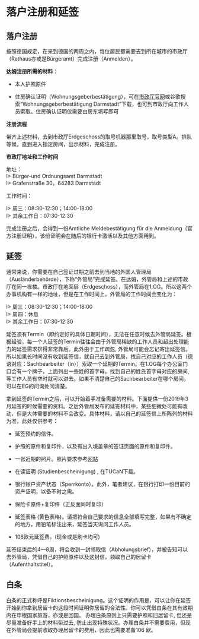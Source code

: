 # 落户注册和延签

## 落户注册

按照德国规定，在来到德国的两周之内，每位居民都需要去到所在城市的市政厅（Rathaus亦或是Bürgeramt）完成注册（Anmelden）。

**达姆注册所需的材料**：

 - 本人护照原件

 - 住房确认证明（Wohnungsgeberbestätigung），可在[市政厅官网](http://bit.ly/2kkLvLu)或谷歌搜索“Wohnungsgeberbestätigung Darmstadt”下载，也可到市政厅向工作人员索取。住房确认证明仅需要由房东填写即可

**注册流程**

带齐上述材料，去到市政厅Erdgeschoss的取号机器那里取号，取号类型A。排队等候，直到进入指定房间，出示材料，完成注册。

**市政厅地址和工作时间**

地址：  
I> Bürger-und Ordnungsamt Darmstadt  
I> Grafenstraße 30，64283 Darmstadt

工作时间：

I> 周三：08:30-12:30；14:00-18:00  
I> 其余工作日：07:30-12:30

完成注册之后，会得到一份Amtliche Meldebestätigung für die Anmeldung（官方注册证明），该份证明会在随后的银行卡激活以及其他方面用到。

## 延签

通常来说，你需要在自己签证过期之前去到当地的外国人管理局（Ausländerbehörde），下称“外管局”完成延签。在达姆，外管局和上述的市政厅在同一栋楼。市政厅在地面层（Erdgeschoss），而外管局在1.OG。所以这两个办事机构有一样的地址，但是在工作时间上，外管局的工作时间会变化为：

I> 周三：08:30-12:30；14:00-18:00  
I> 周四：休息  
I> 其余工作日：07:30-12:30  

延签须有Termin（即约定好的具体日期时间），无法在任意时候去外管局延签。根据经验，每一个人延签的Termin往往会由于外管局稀缺的工作人员和超出处理能力的延签需求排得非常靠后。此外由于工作疏忽, 外管局可能会忘记寄出延签信。所以如果长时间没有收到延签信，就自己去到外管局，找自己对应的工作人员（德语对应：Sachbearbeiter（in））索取一个延期的Termin。在1.OG每个办公室门口会有一个牌子，上面列出一些姓的首字母。找到自己的姓氏首字母对应的房间, 等工作人员有空时就可以进去。如果不清楚自己的Sachbearbeiter在哪个房间，可以在EG的问询处问清楚。

拿到延签的Termin之后，可以开始着手准备需要的材料。下面提供一份2019年3月延签的时候需要的资料。之后外管局发布的延签材料中，某些细微处可能有改动，但是大体需要的材料不会改变。具体材料，请以自己的延签信上所陈列的材料为准，此处仅供参考：

 - 延签预约的信件。  
 - 护照的原件和复印件，以及有出入境盖章的签证页面的原件和复印件。  
 - 一张近期的照片。照片要求参考[网站](http://www.passbilder-darmstadt.de/)
 - 在读证明 (Studienbescheinigung) , 在TUCaN下载。  
 - 银行账户资产状态（Sperrkonto）。此外，笔者建议，在银行打印一份目前的资产证明，以备不时之需。  
-  保险卡原件+复印件（正反面同时复印）

 - 延签表格 (黄色表格)。请把符合自己要求的信息全部填写完整，如果有不确定的地方，用铅笔标注出来，延签当天询问工作人员。

 - 106欧元延签费。(现金或是刷卡均可)  


延签结束后的4—8周，将会收到一封领取信（Abholungsbrief），并被告知可以去外管局，凭借自己的护照原件以及这封信，领取自己的居留卡（Aufenthaltstitel）。

## 白条

 白条的正式称呼是Fiktionsbescheinigung。这个证明的作用是，可以让你在延签开始到你拿到居留卡的这段时间证明你居留的合法性。你可以凭借白条在其有效期内在申根国家旅游，亦或是回国。
 办理白条原则上只需要护照和旧居留卡, 但还是尽量准备好手上的材料带过去, 防止出现特殊状况。办理白条并不需要费用，但现在外管局会提前收取办理居留卡的费用，因此也需要准备106 欧。
